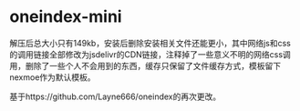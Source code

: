 # oneindex-mini
解压后总大小只有149kb，安装后删除安装相关文件还能更小，其中网络js和css的调用链接全部修改为jsdelivr的CDN链接，注释掉了一些意义不明的网络css调用，删除了一些个人不会用到的东西，缓存只保留了文件缓存方式，模板留下nexmoe作为默认模板。

基于https://github.com/Layne666/oneindex的再次更改。

